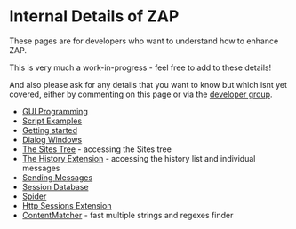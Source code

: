 # Internal Details of ZAP

These pages are for developers who want to understand how to enhance ZAP.

This is very much a work-in-progress - feel free to add to these details!

And also please ask for any details that you want to know but which isnt yet covered, either by commenting on this page or via the [developer group](http://groups.google.com/group/zaproxy-develop).

  * [GUI Programming](UiStartDevelopment)
  * [Script Examples](InternalScripting)
  * [Getting started](InternalStart)
  * [Dialog Windows](InternalDialogs)
  * [The Sites Tree](InternalSites) - accessing the Sites tree
  * [The History Extension](InternalHistory) - accessing the history list and individual messages
  * [Sending Messages](InternalResend)
  * [Session Database](InternalDatabase)
  * [Spider](InternalSpider)
  * [Http Sessions Extension](InternalHttpSessions)
  * [ContentMatcher](ContentMatcher) - fast multiple strings and regexes finder